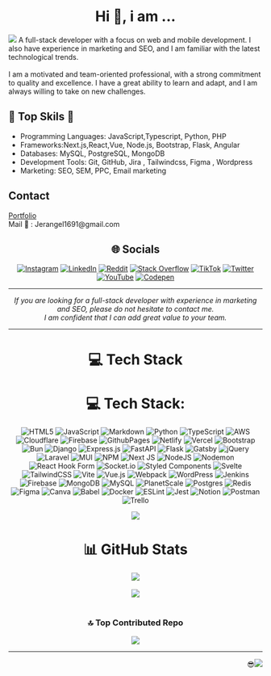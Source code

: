 <div align="center">
<h1 align="center">Hi 👋, i am ...  </h1>
</div>
<a href="https://www.linkedin.com/in/jerangel1"><img src="./Green Minimalist Video Game Developer Studio Logo(1).gif"></a>
A full-stack developer with a focus on web and mobile development. I also have experience in marketing and SEO, and I am familiar with the latest technological trends.<br><br>I am a motivated and team-oriented professional, with a strong commitment to quality and excellence. I have a great ability to learn and adapt, and I am always willing to take on new challenges.

<h2>🌟 Top Skils 🌟</h2>
<ul>
<li>Programming Languages: JavaScript,Typescript, Python, PHP</li>

<li>Frameworks:Next.js,React,Vue, Node.js, Bootstrap, Flask, Angular</li>

<li>Databases: MySQL, PostgreSQL, MongoDB </li>

<li>Development Tools: Git, GitHub, Jira , Tailwindcss, Figma , Wordpress </li>

<li>Marketing: SEO, SEM, PPC, Email marketing</li>
</ul>

<h2>Contact</h2>
<a href="https://jesus-rangel.com/">Portfolio</a>  <br>
Mail 📧 : Jerangel1691@gmail.com
<br>
<div align="center">
  
## 🌐 Socials
[![Instagram](https://img.shields.io/badge/Instagram-%23E4405F.svg?logo=Instagram&logoColor=white)](https://instagram.com/Jerangel1) [![LinkedIn](https://img.shields.io/badge/LinkedIn-%230077B5.svg?logo=linkedin&logoColor=white)](https://linkedin.com/in/Jerangel1) [![Reddit](https://img.shields.io/badge/Reddit-%23FF4500.svg?logo=Reddit&logoColor=white)](https://reddit.com/user/Miserable_Ocelot2768) [![Stack Overflow](https://img.shields.io/badge/-Stackoverflow-FE7A16?logo=stack-overflow&logoColor=white)](https://stackoverflow.com/users/22323643) [![TikTok](https://img.shields.io/badge/TikTok-%23000000.svg?logo=TikTok&logoColor=white)](https://tiktok.com/@Jerangel91) [![Twitter](https://img.shields.io/badge/Twitter-%231DA1F2.svg?logo=Twitter&logoColor=white)](https://twitter.com/@Jerangel1) [![YouTube](https://img.shields.io/badge/YouTube-%23FF0000.svg?logo=YouTube&logoColor=white)](https://youtube.com/@Jerangel16) [![Codepen](https://img.shields.io/badge/Codepen-000000?style=for-the-badge&logo=codepen&logoColor=white)](https://codepen.io/jerangel1) 

</div>

<hr>
<div align="center">
<i>If you are looking for a full-stack developer with experience in marketing and SEO, please do not hesitate to contact me. </br>I am confident that I can add great value to your team.</i>
</div>
<hr>


<div align="center">

# 💻 Tech Stack
# 💻 Tech Stack:
![HTML5](https://img.shields.io/badge/html5-%23E34F26.svg?style=plastic&logo=html5&logoColor=white) ![JavaScript](https://img.shields.io/badge/javascript-%23323330.svg?style=plastic&logo=javascript&logoColor=%23F7DF1E) ![Markdown](https://img.shields.io/badge/markdown-%23000000.svg?style=plastic&logo=markdown&logoColor=white) ![Python](https://img.shields.io/badge/python-3670A0?style=plastic&logo=python&logoColor=ffdd54) ![TypeScript](https://img.shields.io/badge/typescript-%23007ACC.svg?style=plastic&logo=typescript&logoColor=white) ![AWS](https://img.shields.io/badge/AWS-%23FF9900.svg?style=plastic&logo=amazon-aws&logoColor=white) ![Cloudflare](https://img.shields.io/badge/Cloudflare-F38020?style=plastic&logo=Cloudflare&logoColor=white) ![Firebase](https://img.shields.io/badge/firebase-%23039BE5.svg?style=plastic&logo=firebase) ![GithubPages](https://img.shields.io/badge/github%20pages-121013?style=plastic&logo=github&logoColor=white) ![Netlify](https://img.shields.io/badge/netlify-%23000000.svg?style=plastic&logo=netlify&logoColor=#00C7B7) ![Vercel](https://img.shields.io/badge/vercel-%23000000.svg?style=plastic&logo=vercel&logoColor=white) ![Bootstrap](https://img.shields.io/badge/bootstrap-%238511FA.svg?style=plastic&logo=bootstrap&logoColor=white) ![Bun](https://img.shields.io/badge/Bun-%23000000.svg?style=plastic&logo=bun&logoColor=white) ![Django](https://img.shields.io/badge/django-%23092E20.svg?style=plastic&logo=django&logoColor=white) ![Express.js](https://img.shields.io/badge/express.js-%23404d59.svg?style=plastic&logo=express&logoColor=%2361DAFB) ![FastAPI](https://img.shields.io/badge/FastAPI-005571?style=plastic&logo=fastapi) ![Flask](https://img.shields.io/badge/flask-%23000.svg?style=plastic&logo=flask&logoColor=white) ![Gatsby](https://img.shields.io/badge/Gatsby-%23663399.svg?style=plastic&logo=gatsby&logoColor=white) ![jQuery](https://img.shields.io/badge/jquery-%230769AD.svg?style=plastic&logo=jquery&logoColor=white) ![Laravel](https://img.shields.io/badge/laravel-%23FF2D20.svg?style=plastic&logo=laravel&logoColor=white) ![MUI](https://img.shields.io/badge/MUI-%230081CB.svg?style=plastic&logo=mui&logoColor=white) ![NPM](https://img.shields.io/badge/NPM-%23CB3837.svg?style=plastic&logo=npm&logoColor=white) ![Next JS](https://img.shields.io/badge/Next-black?style=plastic&logo=next.js&logoColor=white) ![NodeJS](https://img.shields.io/badge/node.js-6DA55F?style=plastic&logo=node.js&logoColor=white) ![Nodemon](https://img.shields.io/badge/NODEMON-%23323330.svg?style=plastic&logo=nodemon&logoColor=%BBDEAD) ![React Hook Form](https://img.shields.io/badge/React%20Hook%20Form-%23EC5990.svg?style=plastic&logo=reacthookform&logoColor=white) ![Socket.io](https://img.shields.io/badge/Socket.io-black?style=plastic&logo=socket.io&badgeColor=010101) ![Styled Components](https://img.shields.io/badge/styled--components-DB7093?style=plastic&logo=styled-components&logoColor=white) ![Svelte](https://img.shields.io/badge/svelte-%23f1413d.svg?style=plastic&logo=svelte&logoColor=white) ![TailwindCSS](https://img.shields.io/badge/tailwindcss-%2338B2AC.svg?style=plastic&logo=tailwind-css&logoColor=white) ![Vite](https://img.shields.io/badge/vite-%23646CFF.svg?style=plastic&logo=vite&logoColor=white) ![Vue.js](https://img.shields.io/badge/vue.js-%2335495e.svg?style=plastic&logo=vuedotjs&logoColor=%234FC08D) ![Webpack](https://img.shields.io/badge/webpack-%238DD6F9.svg?style=plastic&logo=webpack&logoColor=black) ![WordPress](https://img.shields.io/badge/WordPress-%23117AC9.svg?style=plastic&logo=WordPress&logoColor=white) ![Jenkins](https://img.shields.io/badge/jenkins-%232C5263.svg?style=plastic&logo=jenkins&logoColor=white) ![Firebase](https://img.shields.io/badge/Firebase-039BE5?style=plastic&logo=Firebase&logoColor=white) ![MongoDB](https://img.shields.io/badge/MongoDB-%234ea94b.svg?style=plastic&logo=mongodb&logoColor=white) ![MySQL](https://img.shields.io/badge/mysql-%2300000f.svg?style=plastic&logo=mysql&logoColor=white) ![PlanetScale](https://img.shields.io/badge/planetscale-%23000000.svg?style=plastic&logo=planetscale&logoColor=white) ![Postgres](https://img.shields.io/badge/postgres-%23316192.svg?style=plastic&logo=postgresql&logoColor=white) ![Redis](https://img.shields.io/badge/redis-%23DD0031.svg?style=plastic&logo=redis&logoColor=white) ![Figma](https://img.shields.io/badge/figma-%23F24E1E.svg?style=plastic&logo=figma&logoColor=white) ![Canva](https://img.shields.io/badge/Canva-%2300C4CC.svg?style=plastic&logo=Canva&logoColor=white) ![Babel](https://img.shields.io/badge/Babel-F9DC3e?style=plastic&logo=babel&logoColor=black) ![Docker](https://img.shields.io/badge/docker-%230db7ed.svg?style=plastic&logo=docker&logoColor=white) ![ESLint](https://img.shields.io/badge/ESLint-4B3263?style=plastic&logo=eslint&logoColor=white) ![Jest](https://img.shields.io/badge/-jest-%23C21325?style=plastic&logo=jest&logoColor=white) ![Notion](https://img.shields.io/badge/Notion-%23000000.svg?style=plastic&logo=notion&logoColor=white) ![Postman](https://img.shields.io/badge/Postman-FF6C37?style=plastic&logo=postman&logoColor=white) ![Trello](https://img.shields.io/badge/Trello-%23026AA7.svg?style=plastic&logo=Trello&logoColor=white)



![](https://github-readme-stats.vercel.app/api/top-langs/?username=jerangel1&theme=dracula&hide_border=false&include_all_commits=true&count_private=false&layout=compact)</br>

</div>

<div align="center">

# 📊 GitHub Stats
![](https://github-readme-stats.vercel.app/api?username=jerangel1&theme=dracula&hide_border=false&include_all_commits=true&count_private=false)
</br></br>
![](https://github-readme-streak-stats.herokuapp.com/?user=jerangel1&theme=dracula&hide_border=false)</br></br>


### 🔝 Top Contributed Repo
![](https://github-contributor-stats.vercel.app/api?username=jerangel1&limit=5&theme=dracula&combine_all_yearly_contributions=true)

</div>

---
<div align="right">
  
😎[![](https://visitcount.itsvg.in/api?id=jerangel1&icon=0&color=0)](https://visitcount.itsvg.in)

</div>

